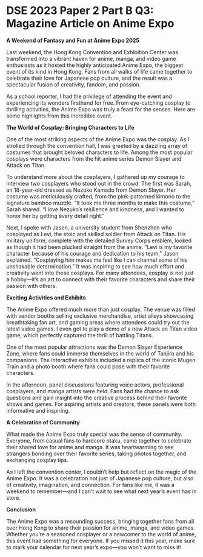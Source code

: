 # DSE 2023 Paper 2 Part B Q3: Magazine Article on Anime Expo

__A Weekend of Fantasy and Fun at Anime Expo 2025__

Last weekend, the Hong Kong Convention and Exhibition Center was transformed into a vibrant haven for anime, manga, and video game enthusiasts as it hosted the highly anticipated Anime Expo, the biggest event of its kind in Hong Kong. Fans from all walks of life came together to celebrate their love for Japanese pop culture, and the result was a spectacular fusion of creativity, fandom, and passion.

As a school reporter, I had the privilege of attending the event and experiencing its wonders firsthand for free. From eye-catching cosplay to thrilling activities, the Anime Expo was truly a feast for the senses. Here are some highlights from this incredible event.

__The World of Cosplay: Bringing Characters to Life__

One of the most striking aspects of the Anime Expo was the cosplay. As I strolled through the convention hall, I was greeted by a dazzling array of costumes that brought beloved characters to life. Among the most popular cosplays were characters from the hit anime series Demon Slayer and Attack on Titan.

To understand more about the cosplayers, I gathered up my courage to interview two cosplayers who stood out in the crowd. The first was Sarah, an 18-year-old dressed as Nezuko Kamado from Demon Slayer. Her costume was meticulously crafted, from the pink-patterned kimono to the signature bamboo muzzle. “It took me three months to make this costume,” Sarah shared. “I love Nezuko’s resilience and kindness, and I wanted to honor her by getting every detail right.”

Next, I spoke with Jason, a university student from Shenzhen who cosplayed as Levi, the stoic and skilled soldier from Attack on Titan. His military uniform, complete with the detailed Survey Corps emblem, looked as though it had been plucked straight from the anime. “Levi is my favorite character because of his courage and dedication to his team,” Jason explained. “Cosplaying him makes me feel like I can channel some of his unshakable determination.”
It was inspiring to see how much effort and creativity went into these cosplays. For many attendees, cosplay is not just a hobby—it’s an art to connect with their favorite characters and share their passion with others.

__Exciting Activities and Exhibits__

The Anime Expo offered much more than just cosplay. The venue was filled with vendor booths selling exclusive merchandise, artist alleys showcasing breathtaking fan art, and gaming areas where attendees could try out the latest video games. I even got to play a demo of a new Attack on Titan video game, which perfectly captured the thrill of battling Titans.

One of the most popular attractions was the Demon Slayer Experience Zone, where fans could immerse themselves in the world of Tanjiro and his companions. The interactive exhibits included a replica of the iconic Mugen Train and a photo booth where fans could pose with their favorite characters.

In the afternoon, panel discussions featuring voice actors, professional cosplayers, and manga artists were held. Fans had the chance to ask questions and gain insight into the creative process behind their favorite shows and games. For aspiring artists and creators, these panels were both informative and inspiring.

__A Celebration of Community__

What made the Anime Expo truly special was the sense of community. Everyone, from casual fans to hardcore otaku, came together to celebrate their shared love for anime and manga. It was heartwarming to see strangers bonding over their favorite series, taking photos together, and exchanging cosplay tips.

As I left the convention center, I couldn’t help but reflect on the magic of the Anime Expo. It was a celebration not just of Japanese pop culture, but also of creativity, imagination, and connection. For fans like me, it was a weekend to remember—and I can’t wait to see what next year’s event has in store.

__Conclusion__

The Anime Expo was a resounding success, bringing together fans from all over Hong Kong to share their passion for anime, manga, and video games. Whether you’re a seasoned cosplayer or a newcomer to the world of anime, this event had something for everyone. If you missed it this year, make sure to mark your calendar for next year’s expo—you won’t want to miss it!

